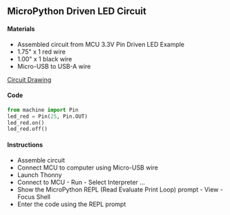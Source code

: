 ## MicroPython Driven LED Circuit

#### Materials
 - Assembled circuit from MCU 3.3V Pin Driven LED Example
 - 1.75" x 1 red wire
 - 1.00" x 1 black wire
 - Micro-USB to USB-A wire

[Circuit Drawing](lesson01-03.pdf)

#### Code
```Python
from machine import Pin
led_red = Pin(25, Pin.OUT)
led_red.on()
led_red.off()
```

#### Instructions
 - Assemble circuit
 - Connect MCU to computer using Micro-USB wire
 - Launch Thonny
 - Connect to MCU - Run - Select Interpreter ...
 - Show the MicroPython REPL (Read Evaluate Print Loop) prompt - View - Focus Shell
 - Enter the code using the REPL prompt
